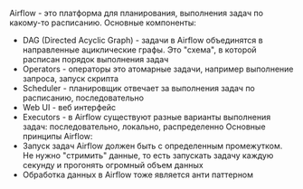 Airflow - это платформа для планирования, выполнения задач по какому-то расписанию. Основные компоненты:
- DAG (Directed Acyclic Graph) - задачи в Airflow объединятся в направленные ациклические графы. Это "схема", в которой расписан порядок выполнения задач
- Operators - операторы это атомарные задачи, например выполнение запроса, запуск скрипта
- Scheduler - планировщик отвечает за выполнения задач по расписанию, последовательно
- Web UI - веб интерфейс
- Executors - в Airflow существуют разные варианты выполнения задач: последовательно, локально, распределенно
Основные принципы Airflow:
- Запуск задач Airflow должен быть с определенным промежутком. Не нужно "стримить" данные, то есть запускать задачу каждую секунду и прогонять огромный объем данных
- Обработка данных в Airflow тоже является анти паттерном
